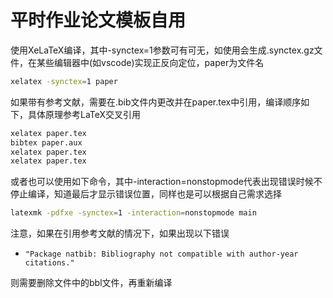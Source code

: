 # 平时作业论文模板自用



使用XeLaTeX编译，其中-synctex=1参数可有可无，如使用会生成.synctex.gz文件，在某些编辑器中(如vscode)实现正反向定位，paper为文件名

```bash
xelatex -synctex=1 paper
```

如果带有参考文献，需要在.bib文件内更改并在paper.tex中引用，编译顺序如下，具体原理参考LaTeX交叉引用

```bash
xelatex paper.tex
bibtex paper.aux
xelatex paper.tex
xelatex paper.tex
```

或者也可以使用如下命令，其中-interaction=nonstopmode代表出现错误时候不停止编译，知道最后才显示错误位置，同样也是可以根据自己需求选择

```bash
latexmk -pdfxe -synctex=1 -interaction=nonstopmode main
```
注意，如果在引用参考文献的情况下，如果出现以下错误
- `"Package natbib: Bibliography not compatible with author-year citations."`

则需要删除文件中的bbl文件，再重新编译
